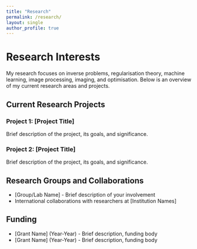 ```yaml
---
title: "Research"
permalink: /research/
layout: single
author_profile: true
---
```


# Research Interests

My research focuses on inverse problems, regularisation theory, machine learning, image processing, imaging, and optimisation. Below is an overview of my current research areas and projects.

## Current Research Projects

### Project 1: [Project Title]
Brief description of the project, its goals, and significance.

### Project 2: [Project Title]
Brief description of the project, its goals, and significance.

## Research Groups and Collaborations

- [Group/Lab Name] - Brief description of your involvement
- International collaborations with researchers at [Institution Names]

## Funding

- [Grant Name] (Year-Year) - Brief description, funding body
- [Grant Name] (Year-Year) - Brief description, funding body